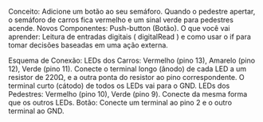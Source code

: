 Conceito: Adicione um botão ao seu semáforo. Quando o pedestre apertar, o semáforo de carros fica vermelho e um sinal verde para
pedestres acende.
Novos Componentes: Push-button (Botão).
O que você vai aprender: Leitura de entradas digitais ( digitalRead ) e como usar o if para tomar decisões baseadas em uma ação
externa.

Esquema de Conexão:
LEDs dos Carros: Vermelho (pino 13), Amarelo (pino 12), Verde (pino 11). Conecte o terminal longo (ânodo) de cada LED a um resistor
de 220Ω, e a outra ponta do resistor ao pino correspondente. O terminal curto (cátodo) de todos os LEDs vai para o GND.
LEDs dos Pedestres: Vermelho (pino 10), Verde (pino 9). Conecte da mesma forma que os outros LEDs.
Botão: Conecte um terminal ao pino 2 e o outro terminal ao GND.